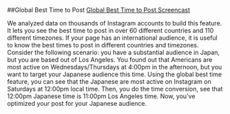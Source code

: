 ##Global Best Time to Post
[Global Best Time to Post Screencast](https://youtu.be/4yp_YWUqtPU?t=14m2s)

We analyzed data on thousands of Instagram accounts to build this feature. It lets you see the best time to post in over 60 different countries and 110 different timezones. If your page has an international audience, it is useful to know the best times to post in different countries and timezones. Consider the following scenario: you have a substantial audience in Japan, but you are based out of Los Angeles. You found out that Americans are most active on Wednesdays/Thursdays at 4:00pm in the afternoon, but you want to target your Japanese audience this time. Using the global best time feature, you can see that the Japanese are most active on Instagram on Saturdays at 12:00pm local time. Then, you do the time conversion, see that 12:00pm Japanese time is 11:00pm Los Angeles time. Now, you've optimized your post for your Japanese audience.